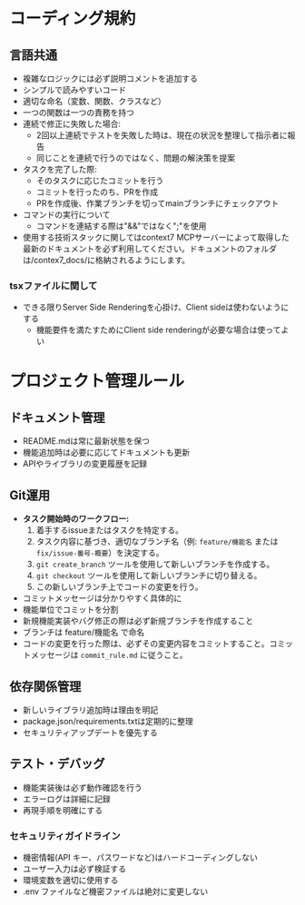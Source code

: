 # コーディング規約

## 言語共通
- 複雑なロジックには必ず説明コメントを追加する
- シンプルで読みやすいコード
- 適切な命名（変数、関数、クラスなど）
- 一つの関数は一つの責務を持つ
- 連続で修正に失敗した場合:
    - 2回以上連続でテストを失敗した時は、現在の状況を整理して指示者に報告
    - 同じことを連続で行うのではなく、問題の解決策を提案
- タスクを完了した際:
    - そのタスクに応じたコミットを行う
    - コミットを行ったのち、PRを作成
    - PRを作成後、作業ブランチを切ってmainブランチにチェックアウト
- コマンドの実行について
    - コマンドを連結する際は"&&"ではなく";"を使用
- 使用する技術スタックに関してはcontext7 MCPサーバーによって取得した最新のドキュメントを必ず利用してください。ドキュメントのフォルダは/contex7_docs/に格納されるようにします。

### tsxファイルに関して
- できる限りServer Side Renderingを心掛け、Client sideは使わないようにする
  - 機能要件を満たすためにClient side renderingが必要な場合は使ってよい

# プロジェクト管理ルール

## ドキュメント管理
- README.mdは常に最新状態を保つ
- 機能追加時は必要に応じてドキュメントも更新
- APIやライブラリの変更履歴を記録

## Git運用
- **タスク開始時のワークフロー:**
    1.  着手するissueまたはタスクを特定する。
    2.  タスク内容に基づき、適切なブランチ名（例: `feature/機能名` または `fix/issue-番号-概要`）を決定する。
    3.  `git create_branch` ツールを使用して新しいブランチを作成する。
    4.  `git checkout` ツールを使用して新しいブランチに切り替える。
    5.  この新しいブランチ上でコードの変更を行う。
- コミットメッセージは分かりやすく具体的に
- 機能単位でコミットを分割
- 新規機能実装やバグ修正の際は必ず新規ブランチを作成すること
- ブランチは feature/機能名 で命名
- コードの変更を行った際は、必ずその変更内容をコミットすること。コミットメッセージは `commit_rule.md` に従うこと。

## 依存関係管理
- 新しいライブラリ追加時は理由を明記
- package.json/requirements.txtは定期的に整理
- セキュリティアップデートを優先する

## テスト・デバッグ
- 機能実装後は必ず動作確認を行う
- エラーログは詳細に記録
- 再現手順を明確にする

### セキュリティガイドライン
- 機密情報(API キー、パスワードなど)はハードコーディングしない
- ユーザー入力は必ず検証する
- 環境変数を適切に使用する
- .env ファイルなど機密ファイルは絶対に変更しない